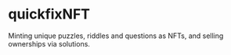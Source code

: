 # quickfixNFT
Minting unique puzzles, riddles and questions as NFTs, and selling ownerships via solutions.
